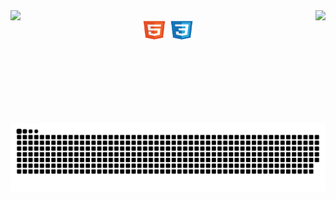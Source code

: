 <!--  TABELAS  -->
<div >
  <a href="https://github.com/KaikSelhorst">
    <img height="180em" align="left" src="https://github-readme-stats.vercel.app/api?username=KaikSelhorst&count_private=true&show_icons=true&theme=nord&hide_border=none&locale=pt-br"/>
    <img height="170em" align="right" src="https://github-readme-stats.vercel.app/api/top-langs/?username=KaikSelhorst&layout=compact&theme=nord&hide_border=none&locale=pt-br&card_width=250px"/>
  </a>
</div>
<!--  ICONES -->
<div align="center"style="display: inline_block"><br>
  <img align="center" alt="Kaik-HTML" height="30" width="40" src="https://raw.githubusercontent.com/devicons/devicon/master/icons/html5/html5-original.svg">
  <img align="center" alt="Kaik-CSS" height="30" width="40" src="https://raw.githubusercontent.com/devicons/devicon/master/icons/css3/css3-original.svg">
</div>
  
  ##
<!-- COBRINHA   -->
<div align="center">
  
  ![Snake animation](https://github.com/KaikSelhorst/KaikSelhorst/blob/output/github-contribution-grid-snake.svg)

</div>
  

